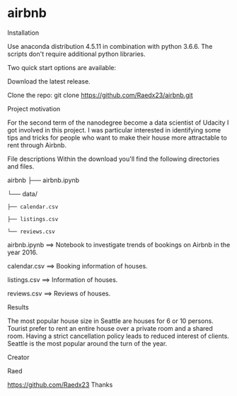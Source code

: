 # airbnb

Installation

Use anaconda distribution 4.5.11 in combination with python 3.6.6. The scripts don't require additional python libraries.

Two quick start options are available:

Download the latest release.

Clone the repo: git clone https://github.com/Raedx23/airbnb.git

Project motivation

For the second term of the nanodegree become a data scientist of Udacity I got involved in this project. I was particular interested in identifying some tips and tricks for people who want to make their house more attractable to rent through Airbnb.

File descriptions
Within the download you'll find the following directories and files.

airbnb
├── airbnb.ipynb

└── data/

    ├── calendar.csv
    
    ├──	listings.csv
    
    └── reviews.csv
airbnb.ipynb ==> Notebook to investigate trends of bookings on Airbnb in the year 2016.

calendar.csv ==> Booking information of houses.

listings.csv ==> Information of houses.

reviews.csv ==> Reviews of houses.

Results

The most popular house size in Seattle are houses for 6 or 10 persons. Tourist prefer to rent an entire house over a private room and a shared room. Having a strict cancellation policy leads to reduced interest of clients. Seattle is the most popular around the turn of the year.


Creator

Raed

https://github.com/Raedx23
Thanks
